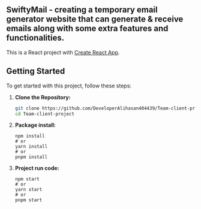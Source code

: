 
## SwiftyMail - creating a temporary email generator website that can generate & receive emails along with some extra features and functionalities. 


This is a React project with [Create React App](https://create-react-app.dev/).

## Getting Started

To get started with this project, follow these steps:

1. **Clone the Repository:**
   ```bash
   git clone https://github.com/DeveloperAlihasan404439/Team-client-project
   cd Team-client-project
   ```
2. **Package install:**
   ```
   npm install
   # or
   yarn install
   # or
   pnpm install
   ```
3. **Project run code:**
   ```
   npm start
   # or
   yarn start
   # or
   pnpm start
   ```
